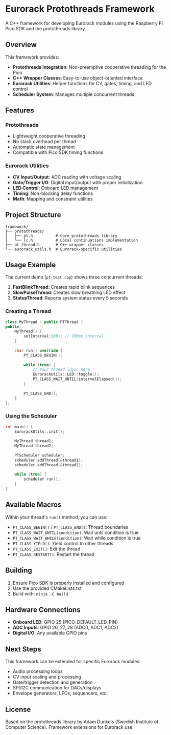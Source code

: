 # Eurorack Protothreads Framework

A C++ framework for developing Eurorack modules using the Raspberry Pi Pico SDK and the protothreads library.

## Overview

This framework provides:
- **Protothreads Integration**: Non-preemptive cooperative threading for the Pico
- **C++ Wrapper Classes**: Easy-to-use object-oriented interface
- **Eurorack Utilities**: Helper functions for CV, gates, timing, and LED control
- **Scheduler System**: Manages multiple concurrent threads

## Features

### Protothreads
- Lightweight cooperative threading
- No stack overhead per thread
- Automatic state management
- Compatible with Pico SDK timing functions

### Eurorack Utilities
- **CV Input/Output**: ADC reading with voltage scaling
- **Gate/Trigger I/O**: Digital input/output with proper initialization
- **LED Control**: Onboard LED management
- **Timing**: Non-blocking delay functions
- **Math**: Mapping and constraint utilities

## Project Structure

```
framework/
├── protothreads/
│   ├── pt.h          # Core protothreads library
│   └── lc.h          # Local continuations implementation
├── pt_thread.h       # C++ wrapper classes
└── eurorack_utils.h  # Eurorack-specific utilities
```

## Usage Example

The current demo (`pt-test.cpp`) shows three concurrent threads:

1. **FastBlinkThread**: Creates rapid blink sequences
2. **SlowPulseThread**: Creates slow breathing LED effect
3. **StatusThread**: Reports system status every 5 seconds

### Creating a Thread

```cpp
class MyThread : public PTThread {
public:
    MyThread() {
        setInterval(100); // 100ms interval
    }
    
    char run() override {
        PT_CLASS_BEGIN();
        
        while (true) {
            // Your thread logic here
            EurorackUtils::LED::toggle();
            PT_CLASS_WAIT_UNTIL(intervalElapsed());
        }
        
        PT_CLASS_END();
    }
};
```

### Using the Scheduler

```cpp
int main() {
    EurorackUtils::init();
    
    MyThread thread1;
    MyThread thread2;
    
    PTScheduler scheduler;
    scheduler.addThread(&thread1);
    scheduler.addThread(&thread2);
    
    while (true) {
        scheduler.run();
    }
}
```

## Available Macros

Within your thread's `run()` method, you can use:

- `PT_CLASS_BEGIN()` / `PT_CLASS_END()`: Thread boundaries
- `PT_CLASS_WAIT_UNTIL(condition)`: Wait until condition is true
- `PT_CLASS_WAIT_WHILE(condition)`: Wait while condition is true
- `PT_CLASS_YIELD()`: Yield control to other threads
- `PT_CLASS_EXIT()`: Exit the thread
- `PT_CLASS_RESTART()`: Restart the thread

## Building

1. Ensure Pico SDK is properly installed and configured
2. Use the provided CMakeLists.txt
3. Build with: `ninja -C build`

## Hardware Connections

- **Onboard LED**: GPIO 25 (PICO_DEFAULT_LED_PIN)
- **ADC Inputs**: GPIO 26, 27, 28 (ADC0, ADC1, ADC2)
- **Digital I/O**: Any available GPIO pins

## Next Steps

This framework can be extended for specific Eurorack modules:
- Audio processing loops
- CV input scaling and processing
- Gate/trigger detection and generation
- SPI/I2C communication for DACs/displays
- Envelope generators, LFOs, sequencers, etc.

## License

Based on the protothreads library by Adam Dunkels (Swedish Institute of Computer Science).
Framework extensions for Eurorack use.
